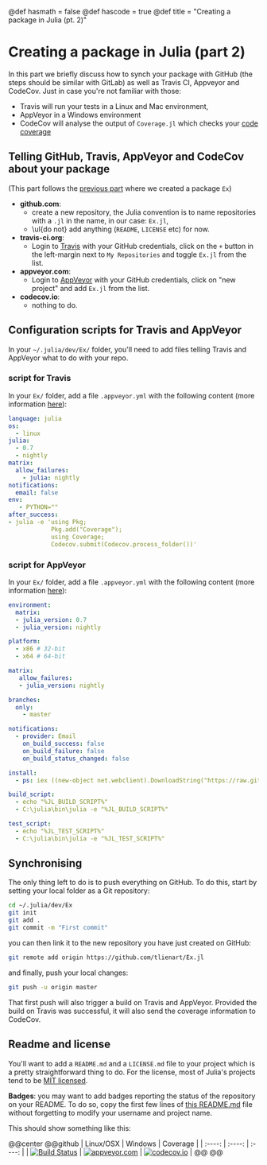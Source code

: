 @def hasmath = false
@def hascode = true
@def title = "Creating a package in Julia (pt. 2)"

# Creating a package in Julia (part 2)

In this part we briefly discuss how to synch your package with GitHub (the steps should be similar with GitLab) as well as Travis CI, Appveyor and CodeCov.
Just in case you're not familiar with those:

* Travis will run your tests in a Linux and Mac environment,
* AppVeyor in a Windows environment
* CodeCov will analyse the output of `Coverage.jl` which checks your [code coverage]()

## Telling GitHub, Travis, AppVeyor and CodeCov about your package

(This part follows the [previous part](/pub/julia/dev-pkg.html) where we created a package `Ex`)

* **github.com**:
  * create a new repository, the Julia convention is to name repositories with a `.jl` in the name, in our case: `Ex.jl`,
  * \ul{do not} add anything (`README`, `LICENSE` etc) for now.
* **travis-ci.org**:
  * Login to [Travis](https://travis-ci.org) with your GitHub credentials, click on the `+` button in the left-margin next to `My Repositories` and toggle `Ex.jl` from the list.
* **appveyor.com**:
  * Login to [AppVeyor](https://ci.appveyor.com/) with your GitHub credentials, click on "new project" and add `Ex.jl` from the list.
* **codecov.io**:
  * nothing to do.

## Configuration scripts for Travis and AppVeyor

In your `~/.julia/dev/Ex/` folder, you'll need to add files telling Travis and AppVeyor what to do with your repo.

### script for Travis

In your `Ex/` folder, add a file `.appveyor.yml` with the following content (more information [here](https://docs.travis-ci.com/user/languages/julia/)):

```yml
language: julia
os:
  - linux
julia:
  - 0.7
  - nightly
matrix:
  allow_failures:
    - julia: nightly
notifications:
  email: false
env:
   - PYTHON=""
after_success:
- julia -e 'using Pkg;
            Pkg.add("Coverage");
            using Coverage;
            Codecov.submit(Codecov.process_folder())'
```

### script for AppVeyor

In your `Ex/` folder, add a file `.appveyor.yml` with the following content (more information [here](https://github.com/JuliaCI/Appveyor.jl)):

```yml
environment:
  matrix:
  - julia_version: 0.7
  - julia_version: nightly

platform:
  - x86 # 32-bit
  - x64 # 64-bit

matrix:
   allow_failures:
   - julia_version: nightly

branches:
  only:
    - master

notifications:
  - provider: Email
    on_build_success: false
    on_build_failure: false
    on_build_status_changed: false

install:
  - ps: iex ((new-object net.webclient).DownloadString("https://raw.githubusercontent.com/JuliaCI/Appveyor.jl/version-1/bin/install.ps1"))

build_script:
  - echo "%JL_BUILD_SCRIPT%"
  - C:\julia\bin\julia -e "%JL_BUILD_SCRIPT%"

test_script:
  - echo "%JL_TEST_SCRIPT%"
  - C:\julia\bin\julia -e "%JL_TEST_SCRIPT%"
```

## Synchronising

The only thing left to do is to push everything on GitHub.
To do this, start by setting your local folder as a Git repository:

```bash
cd ~/.julia/dev/Ex
git init
git add .
git commit -m "First commit"
```

you can then link it to the new repository you have just created on GitHub:

```bash
git remote add origin https://github.com/tlienart/Ex.jl
```

and finally, push your local changes:

```bash
git push -u origin master
```

That first push will also trigger a build on Travis and AppVeyor.
Provided the build on Travis was successful, it will also send the coverage information to CodeCov.

## Readme and license

You'll want to add a `README.md` and a `LICENSE.md` file to your project which is a pretty straightforward thing to do.
For the license, most of Julia's projects tend to be [MIT licensed](https://choosealicense.com/licenses/mit/).

**Badges**: you may want to add badges reporting the status of the repository on your README.
To do so, copy the first few lines of [this README.md](https://raw.githubusercontent.com/tlienart/Ex.jl/master/README.md) file without forgetting to modify your username and project name.

This should show something like this:

@@center
@@github
| Linux/OSX | Windows | Coverage |
| :----: | :----: | :----: |
| [![Build Status](https://travis-ci.org/tlienart/PackageExample.jl.svg?branch=master)](https://travis-ci.org/tlienart/PackageExample.jl) | [![appveyor.com](https://ci.appveyor.com/api/projects/status/bm91o5a9jirvanjj?svg=true)](https://ci.appveyor.com/project/tlienart/ex-jl) | [![codecov.io](http://codecov.io/github/tlienart/PackageExample.jl/coverage.svg?branch=master)](http://codecov.io/github/tlienart/PackageExample.jl?branch=master) |
@@ @@
